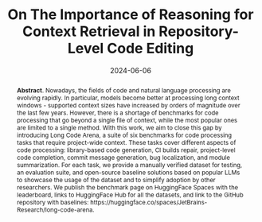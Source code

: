 ---
title: "On The Importance of Reasoning for Context Retrieval in Repository-Level Code Editing"
authors: '<i>Alexander Kovrigin, Aleksandra Eliseeva, Yaroslav Zharov, and Timofey Bryksin</i>'
status: "preprint"
collection: publications
permalink: /publications/2024-06-06-context-retrieval
date: 2024-06-06
venue: "<b>arXiv</b>"
pdf: 'https://arxiv.org/abs/2406.04464'
data: 'https://github.com/JetBrains-Research/ai-agents-code-editing'
counter_id: 'P12'
abstract: "<p><b>Abstract</b>. Nowadays, the fields of code and natural language processing are evolving rapidly. In particular, models become better at processing long context windows - supported context sizes have increased by orders of magnitude over the last few years. However, there is a shortage of benchmarks for code processing that go beyond a single file of context, while the most popular ones are limited to a single method. With this work, we aim to close this gap by introducing Long Code Arena, a suite of six benchmarks for code processing tasks that require project-wide context. These tasks cover different aspects of code processing: library-based code generation, CI builds repair, project-level code completion, commit message generation, bug localization, and module summarization. For each task, we provide a manually verified dataset for testing, an evaluation suite, and open-source baseline solutions based on popular LLMs to showcase the usage of the dataset and to simplify adoption by other researchers. We publish the benchmark page on HuggingFace Spaces with the leaderboard, links to HuggingFace Hub for all the datasets, and link to the GitHub repository with baselines: https://huggingface.co/spaces/JetBrains-Research/long-code-arena.</p>"
---